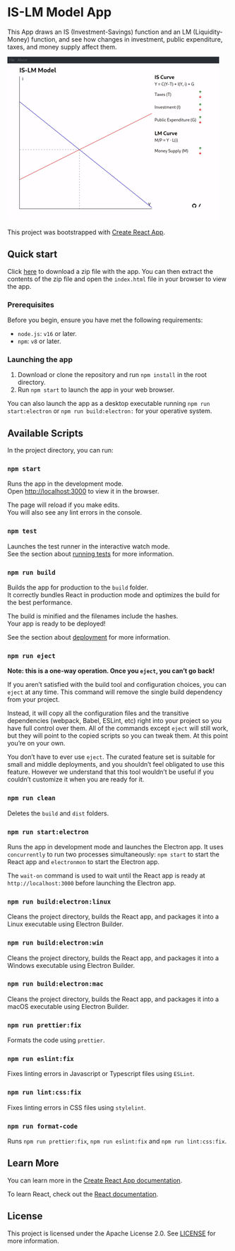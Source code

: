 # IS-LM Model App

This App draws an IS (Investment-Savings) function and an LM (Liquidity-Money) function, and see how changes in investment, public expenditure, taxes, and money supply affect them.

![Example GIF showing how to use the app](usage.gif)

This project was bootstrapped with [Create React App](https://github.com/facebook/create-react-app).

## Quick start

Click [here](https://github.com/juanlucasl/is-lm-model/releases/latest/download/IS-LM-1.0.0-build.zip) to download a zip file with the app. You can then extract the contents of the zip file and open the `index.html` file in your browser to view the app.

### Prerequisites

Before you begin, ensure you have met the following requirements:

- `node.js`: `v16` or later.
- `npm`: `v8` or later.

### Launching the app

1. Download or clone the repository and run `npm install` in the root directory.
2. Run `npm start` to launch the app in your web browser.

You can also launch the app as a desktop executable running `npm run start:electron` or `npm run build:electron:` for your operative system.

## Available Scripts

In the project directory, you can run:

### `npm start`

Runs the app in the development mode.\
Open [http://localhost:3000](http://localhost:3000) to view it in the browser.

The page will reload if you make edits.\
You will also see any lint errors in the console.

### `npm test`

Launches the test runner in the interactive watch mode.\
See the section about [running tests](https://facebook.github.io/create-react-app/docs/running-tests) for more information.

### `npm run build`

Builds the app for production to the `build` folder.\
It correctly bundles React in production mode and optimizes the build for the best performance.

The build is minified and the filenames include the hashes.\
Your app is ready to be deployed!

See the section about [deployment](https://facebook.github.io/create-react-app/docs/deployment) for more information.

### `npm run eject`

**Note: this is a one-way operation. Once you `eject`, you can’t go back!**

If you aren’t satisfied with the build tool and configuration choices, you can `eject` at any time. This command will remove the single build dependency from your project.

Instead, it will copy all the configuration files and the transitive dependencies (webpack, Babel, ESLint, etc) right into your project so you have full control over them. All of the commands except `eject` will still work, but they will point to the copied scripts so you can tweak them. At this point you’re on your own.

You don’t have to ever use `eject`. The curated feature set is suitable for small and middle deployments, and you shouldn’t feel obligated to use this feature. However we understand that this tool wouldn’t be useful if you couldn’t customize it when you are ready for it.

### `npm run clean`

Deletes the `build` and `dist` folders.

### `npm run start:electron`

Runs the app in development mode and launches the Electron app. It uses `concurrently` to run two processes simultaneously: `npm start` to start the React app and `electronmon` to start the Electron app.

The `wait-on` command is used to wait until the React app is ready at `http://localhost:3000` before launching the Electron app.

### `npm run build:electron:linux`

Cleans the project directory, builds the React app, and packages it into a Linux executable using Electron Builder.

### `npm run build:electron:win`

Cleans the project directory, builds the React app, and packages it into a Windows executable using Electron Builder.

### `npm run build:electron:mac`

Cleans the project directory, builds the React app, and packages it into a macOS executable using Electron Builder.

### `npm run prettier:fix`

Formats the code using `prettier`.

### `npm run eslint:fix`

Fixes linting errors in Javascript or Typescript files using `ESLint`.

### `npm run lint:css:fix`

Fixes linting errors in CSS files using `stylelint`.

### `npm run format-code`

Runs `npm run prettier:fix`, `npm run eslint:fix` and `npm run lint:css:fix`.

## Learn More

You can learn more in the [Create React App documentation](https://facebook.github.io/create-react-app/docs/getting-started).

To learn React, check out the [React documentation](https://reactjs.org/).

## License

This project is licensed under the Apache License 2.0. See [LICENSE](LICENSE) for more information.
